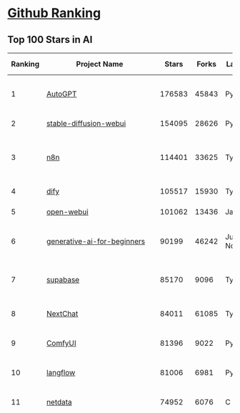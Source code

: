 [Github Ranking](../README.md)
==========

## Top 100 Stars in AI

| Ranking | Project Name | Stars | Forks | Language | Open Issues | Description | Last Commit |
| ------- | ------------ | ----- | ----- | -------- | ----------- | ----------- | ----------- |
| 1 | [AutoGPT](https://github.com/Significant-Gravitas/AutoGPT) | 176583 | 45843 | Python | 141 | AutoGPT is the vision of accessible AI for everyone, to use and to build on. Our mission is to provide the tools, so that you can focus on what matters. | 2025-07-03T00:00:17Z |
| 2 | [stable-diffusion-webui](https://github.com/AUTOMATIC1111/stable-diffusion-webui) | 154095 | 28626 | Python | 2354 | Stable Diffusion web UI | 2025-05-03T06:17:03Z |
| 3 | [n8n](https://github.com/n8n-io/n8n) | 114401 | 33625 | TypeScript | 673 | Fair-code workflow automation platform with native AI capabilities. Combine visual building with custom code, self-host or cloud, 400+ integrations. | 2025-07-02T22:11:04Z |
| 4 | [dify](https://github.com/langgenius/dify) | 105517 | 15930 | TypeScript | 701 | Production-ready platform for agentic workflow development. | 2025-07-03T03:46:52Z |
| 5 | [open-webui](https://github.com/open-webui/open-webui) | 101062 | 13436 | JavaScript | 177 | User-friendly AI Interface (Supports Ollama, OpenAI API, ...) | 2025-07-02T20:04:16Z |
| 6 | [generative-ai-for-beginners](https://github.com/microsoft/generative-ai-for-beginners) | 90199 | 46242 | Jupyter Notebook | 7 | 21 Lessons, Get Started Building with Generative AI  🔗 https://microsoft.github.io/generative-ai-for-beginners/ | 2025-06-30T04:44:59Z |
| 7 | [supabase](https://github.com/supabase/supabase) | 85170 | 9096 | TypeScript | 260 | The Postgres development platform. Supabase gives you a dedicated Postgres database to build your web, mobile, and AI applications. | 2025-07-03T03:42:59Z |
| 8 | [NextChat](https://github.com/ChatGPTNextWeb/NextChat) | 84011 | 61085 | TypeScript | 644 | ✨ Light and Fast AI Assistant. Support: Web \| iOS \| MacOS \| Android \|  Linux \| Windows | 2025-06-30T13:36:08Z |
| 9 | [ComfyUI](https://github.com/comfyanonymous/ComfyUI) | 81396 | 9022 | Python | 2390 | The most powerful and modular diffusion model GUI, api and backend with a graph/nodes interface. | 2025-07-03T00:13:43Z |
| 10 | [langflow](https://github.com/langflow-ai/langflow) | 81006 | 6981 | Python | 419 | Langflow is a powerful tool for building and deploying AI-powered agents and workflows. | 2025-07-03T03:43:52Z |
| 11 | [netdata](https://github.com/netdata/netdata) | 74952 | 6076 | C | 165 | The fastest path to AI-powered full stack observability, even for lean teams. | 2025-07-02T20:28:44Z |
| 12 | [funNLP](https://github.com/fighting41love/funNLP) | 74514 | 14899 | Python | 33 | 中英文敏感词、语言检测、中外手机/电话归属地/运营商查询、名字推断性别、手机号抽取、身份证抽取、邮箱抽取、中日文人名库、中文缩写库、拆字词典、词汇情感值、停用词、反动词表、暴恐词表、繁简体转换、英文模拟中文发音、汪峰歌词生成器、职业名称词库、同义词库、反义词库、否定词库、汽车品牌词库、汽车零件词库、连续英文切割、各种中文词向量、公司名字大全、古诗词库、IT词库、财经词库、成语词库、地名词库、历史名人词库、诗词词库、医学词库、饮食词库、法律词库、汽车词库、动物词库、中文聊天语料、中文谣言数据、百度中文问答数据集、句子相似度匹配算法集合、bert资源、文本生成&摘要相关工具、cocoNLP信息抽取工具、国内电话号码正则匹配、清华大学XLORE:中英文跨语言百科知识图谱、清华大学人工智能技术系列报告、自然语言生成、NLU太难了系列、自动对联数据及机器人、用户名黑名单列表、罪名法务名词及分类模型、微信公众号语料、cs224n深度学习自然语言处理课程、中文手写汉字识别、中文自然语言处理 语料/数据集、变量命名神器、分词语料库+代码、任务型对话英文数据集、ASR 语音数据集 + 基于深度学习的中文语音识别系统、笑声检测器、Microsoft多语言数字/单位/如日期时间识别包、中华新华字典数据库及api(包括常用歇后语、成语、词语和汉字)、文档图谱自动生成、SpaCy 中文模型、Common Voice语音识别数据集新版、神经网络关系抽取、基于bert的命名实体识别、关键词(Keyphrase)抽取包pke、基于医疗领域知识图谱的问答系统、基于依存句法与语义角色标注的事件三元组抽取、依存句法分析4万句高质量标注数据、cnocr：用来做中文OCR的Python3包、中文人物关系知识图谱项目、中文nlp竞赛项目及代码汇总、中文字符数据、speech-aligner: 从“人声语音”及其“语言文本”产生音素级别时间对齐标注的工具、AmpliGraph: 知识图谱表示学习(Python)库：知识图谱概念链接预测、Scattertext 文本可视化(python)、语言/知识表示工具：BERT & ERNIE、中文对比英文自然语言处理NLP的区别综述、Synonyms中文近义词工具包、HarvestText领域自适应文本挖掘工具（新词发现-情感分析-实体链接等）、word2word：(Python)方便易用的多语言词-词对集：62种语言/3,564个多语言对、语音识别语料生成工具：从具有音频/字幕的在线视频创建自动语音识别(ASR)语料库、构建医疗实体识别的模型（包含词典和语料标注）、单文档非监督的关键词抽取、Kashgari中使用gpt-2语言模型、开源的金融投资数据提取工具、文本自动摘要库TextTeaser: 仅支持英文、人民日报语料处理工具集、一些关于自然语言的基本模型、基于14W歌曲知识库的问答尝试--功能包括歌词接龙and已知歌词找歌曲以及歌曲歌手歌词三角关系的问答、基于Siamese bilstm模型的相似句子判定模型并提供训练数据集和测试数据集、用Transformer编解码模型实现的根据Hacker News文章标题自动生成评论、用BERT进行序列标记和文本分类的模板代码、LitBank：NLP数据集——支持自然语言处理和计算人文学科任务的100部带标记英文小说语料、百度开源的基准信息抽取系统、虚假新闻数据集、Facebook: LAMA语言模型分析，提供Transformer-XL/BERT/ELMo/GPT预训练语言模型的统一访问接口、CommonsenseQA：面向常识的英文QA挑战、中文知识图谱资料、数据及工具、各大公司内部里大牛分享的技术文档 PDF 或者 PPT、自然语言生成SQL语句（英文）、中文NLP数据增强（EDA）工具、英文NLP数据增强工具 、基于医药知识图谱的智能问答系统、京东商品知识图谱、基于mongodb存储的军事领域知识图谱问答项目、基于远监督的中文关系抽取、语音情感分析、中文ULMFiT-情感分析-文本分类-语料及模型、一个拍照做题程序、世界各国大规模人名库、一个利用有趣中文语料库 qingyun 训练出来的中文聊天机器人、中文聊天机器人seqGAN、省市区镇行政区划数据带拼音标注、教育行业新闻语料库包含自动文摘功能、开放了对话机器人-知识图谱-语义理解-自然语言处理工具及数据、中文知识图谱：基于百度百科中文页面-抽取三元组信息-构建中文知识图谱、masr: 中文语音识别-提供预训练模型-高识别率、Python音频数据增广库、中文全词覆盖BERT及两份阅读理解数据、ConvLab：开源多域端到端对话系统平台、中文自然语言处理数据集、基于最新版本rasa搭建的对话系统、基于TensorFlow和BERT的管道式实体及关系抽取、一个小型的证券知识图谱/知识库、复盘所有NLP比赛的TOP方案、OpenCLaP：多领域开源中文预训练语言模型仓库、UER：基于不同语料+编码器+目标任务的中文预训练模型仓库、中文自然语言处理向量合集、基于金融-司法领域(兼有闲聊性质)的聊天机器人、g2pC：基于上下文的汉语读音自动标记模块、Zincbase 知识图谱构建工具包、诗歌质量评价/细粒度情感诗歌语料库、快速转化「中文数字」和「阿拉伯数字」、百度知道问答语料库、基于知识图谱的问答系统、jieba_fast 加速版的jieba、正则表达式教程、中文阅读理解数据集、基于BERT等最新语言模型的抽取式摘要提取、Python利用深度学习进行文本摘要的综合指南、知识图谱深度学习相关资料整理、维基大规模平行文本语料、StanfordNLP 0.2.0：纯Python版自然语言处理包、NeuralNLP-NeuralClassifier：腾讯开源深度学习文本分类工具、端到端的封闭域对话系统、中文命名实体识别：NeuroNER vs. BertNER、新闻事件线索抽取、2019年百度的三元组抽取比赛：“科学空间队”源码、基于依存句法的开放域文本知识三元组抽取和知识库构建、中文的GPT2训练代码、ML-NLP - 机器学习(Machine Learning)NLP面试中常考到的知识点和代码实现、nlp4han:中文自然语言处理工具集(断句/分词/词性标注/组块/句法分析/语义分析/NER/N元语法/HMM/代词消解/情感分析/拼写检查、XLM：Facebook的跨语言预训练语言模型、用基于BERT的微调和特征提取方法来进行知识图谱百度百科人物词条属性抽取、中文自然语言处理相关的开放任务-数据集-当前最佳结果、CoupletAI - 基于CNN+Bi-LSTM+Attention 的自动对对联系统、抽象知识图谱、MiningZhiDaoQACorpus - 580万百度知道问答数据挖掘项目、brat rapid annotation tool: 序列标注工具、大规模中文知识图谱数据：1.4亿实体、数据增强在机器翻译及其他nlp任务中的应用及效果、allennlp阅读理解:支持多种数据和模型、PDF表格数据提取工具 、 Graphbrain：AI开源软件库和科研工具，目的是促进自动意义提取和文本理解以及知识的探索和推断、简历自动筛选系统、基于命名实体识别的简历自动摘要、中文语言理解测评基准，包括代表性的数据集&基准模型&语料库&排行榜、树洞 OCR 文字识别 、从包含表格的扫描图片中识别表格和文字、语声迁移、Python口语自然语言处理工具集(英文)、 similarity：相似度计算工具包，java编写、海量中文预训练ALBERT模型 、Transformers 2.0 、基于大规模音频数据集Audioset的音频增强 、Poplar：网页版自然语言标注工具、图片文字去除，可用于漫画翻译 、186种语言的数字叫法库、Amazon发布基于知识的人-人开放领域对话数据集 、中文文本纠错模块代码、繁简体转换 、 Python实现的多种文本可读性评价指标、类似于人名/地名/组织机构名的命名体识别数据集 、东南大学《知识图谱》研究生课程(资料)、. 英文拼写检查库 、 wwsearch是企业微信后台自研的全文检索引擎、CHAMELEON：深度学习新闻推荐系统元架构 、 8篇论文梳理BERT相关模型进展与反思、DocSearch：免费文档搜索引擎、 LIDA：轻量交互式对话标注工具 、aili - the fastest in-memory index in the East 东半球最快并发索引 、知识图谱车音工作项目、自然语言生成资源大全 、中日韩分词库mecab的Python接口库、中文文本摘要/关键词提取、汉字字符特征提取器 (featurizer)，提取汉字的特征（发音特征、字形特征）用做深度学习的特征、中文生成任务基准测评 、中文缩写数据集、中文任务基准测评 - 代表性的数据集-基准(预训练)模型-语料库-baseline-工具包-排行榜、PySS3：面向可解释AI的SS3文本分类器机器可视化工具 、中文NLP数据集列表、COPE - 格律诗编辑程序、doccano：基于网页的开源协同多语言文本标注工具 、PreNLP：自然语言预处理库、简单的简历解析器，用来从简历中提取关键信息、用于中文闲聊的GPT2模型：GPT2-chitchat、基于检索聊天机器人多轮响应选择相关资源列表(Leaderboards、Datasets、Papers)、(Colab)抽象文本摘要实现集锦(教程 、词语拼音数据、高效模糊搜索工具、NLP数据增广资源集、微软对话机器人框架 、 GitHub Typo Corpus：大规模GitHub多语言拼写错误/语法错误数据集、TextCluster：短文本聚类预处理模块 Short text cluster、面向语音识别的中文文本规范化、BLINK：最先进的实体链接库、BertPunc：基于BERT的最先进标点修复模型、Tokenizer：快速、可定制的文本词条化库、中文语言理解测评基准，包括代表性的数据集、基准(预训练)模型、语料库、排行榜、spaCy 医学文本挖掘与信息提取 、 NLP任务示例项目代码集、 python拼写检查库、chatbot-list - 行业内关于智能客服、聊天机器人的应用和架构、算法分享和介绍、语音质量评价指标(MOSNet, BSSEval, STOI, PESQ, SRMR)、 用138GB语料训练的法文RoBERTa预训练语言模型 、BERT-NER-Pytorch：三种不同模式的BERT中文NER实验、无道词典 - 有道词典的命令行版本，支持英汉互查和在线查询、2019年NLP亮点回顾、 Chinese medical dialogue data 中文医疗对话数据集 、最好的汉字数字(中文数字)-阿拉伯数字转换工具、 基于百科知识库的中文词语多词义/义项获取与特定句子词语语义消歧、awesome-nlp-sentiment-analysis - 情感分析、情绪原因识别、评价对象和评价词抽取、LineFlow：面向所有深度学习框架的NLP数据高效加载器、中文医学NLP公开资源整理 、MedQuAD：(英文)医学问答数据集、将自然语言数字串解析转换为整数和浮点数、Transfer Learning in Natural Language Processing (NLP) 、面向语音识别的中文/英文发音辞典、Tokenizers：注重性能与多功能性的最先进分词器、CLUENER 细粒度命名实体识别 Fine Grained Named Entity Recognition、 基于BERT的中文命名实体识别、中文谣言数据库、NLP数据集/基准任务大列表、nlp相关的一些论文及代码, 包括主题模型、词向量(Word Embedding)、命名实体识别(NER)、文本分类(Text Classificatin)、文本生成(Text Generation)、文本相似性(Text Similarity)计算等，涉及到各种与nlp相关的算法，基于keras和tensorflow 、Python文本挖掘/NLP实战示例、 Blackstone：面向非结构化法律文本的spaCy pipeline和NLP模型通过同义词替换实现文本“变脸” 、中文 预训练 ELECTREA 模型: 基于对抗学习 pretrain Chinese Model 、albert-chinese-ner - 用预训练语言模型ALBERT做中文NER 、基于GPT2的特定主题文本生成/文本增广、开源预训练语言模型合集、多语言句向量包、编码、标记和实现：一种可控高效的文本生成方法、 英文脏话大列表 、attnvis：GPT2、BERT等transformer语言模型注意力交互可视化、CoVoST：Facebook发布的多语种语音-文本翻译语料库，包括11种语言(法语、德语、荷兰语、俄语、西班牙语、意大利语、土耳其语、波斯语、瑞典语、蒙古语和中文)的语音、文字转录及英文译文、Jiagu自然语言处理工具 - 以BiLSTM等模型为基础，提供知识图谱关系抽取 中文分词 词性标注 命名实体识别 情感分析 新词发现 关键词 文本摘要 文本聚类等功能、用unet实现对文档表格的自动检测，表格重建、NLP事件提取文献资源列表 、 金融领域自然语言处理研究资源大列表、CLUEDatasetSearch - 中英文NLP数据集：搜索所有中文NLP数据集，附常用英文NLP数据集 、medical_NER - 中文医学知识图谱命名实体识别 、(哈佛)讲因果推理的免费书、知识图谱相关学习资料/数据集/工具资源大列表、Forte：灵活强大的自然语言处理pipeline工具集 、Python字符串相似性算法库、PyLaia：面向手写文档分析的深度学习工具包、TextFooler：针对文本分类/推理的对抗文本生成模块、Haystack：灵活、强大的可扩展问答(QA)框架、中文关键短语抽取工具 | 2024-05-10T07:38:24Z |
| 13 | [Deep-Live-Cam](https://github.com/hacksider/Deep-Live-Cam) | 71491 | 10224 | Python | 95 | real time face swap and one-click video deepfake with only a single image | 2025-07-02T10:37:16Z |
| 14 | [browser-use](https://github.com/browser-use/browser-use) | 64543 | 7370 | Python | 448 | 🌐 Make websites accessible for AI agents. Automate tasks online with ease. | 2025-07-02T22:20:06Z |
| 15 | [AppFlowy](https://github.com/AppFlowy-IO/AppFlowy) | 64198 | 4405 | Dart | 927 | Bring projects, wikis, and teams together with AI. AppFlowy is the AI collaborative workspace where you achieve more without losing control of your data. The leading open source Notion alternative. | 2025-07-03T01:49:30Z |
| 16 | [system-prompts-and-models-of-ai-tools](https://github.com/x1xhlol/system-prompts-and-models-of-ai-tools) | 64108 | 18738 | None | 23 | FULL v0, Cursor, Manus, Same.dev, Lovable, Devin, Replit Agent, Windsurf Agent, VSCode Agent, Dia Browser, Trae AI & Cluely (And other Open Sourced) System Prompts, Tools & AI Models. | 2025-07-01T22:19:33Z |
| 17 | [lobe-chat](https://github.com/lobehub/lobe-chat) | 63061 | 13112 | TypeScript | 799 | 🤯 Lobe Chat - an open-source, modern design AI chat framework. Supports multiple AI providers (OpenAI / Claude 4 / Gemini / DeepSeek / Ollama / Qwen), Knowledge Base (file upload / knowledge management / RAG ), Multi-Modal (Plugins / Artifacts / MCP) and thinking. One-click FREE deployment of your private ChatGPT/ Claude / DeepSeek application. | 2025-07-03T03:27:14Z |
| 18 | [awesome-mcp-servers](https://github.com/punkpeye/awesome-mcp-servers) | 59241 | 4587 | None | 17 | A collection of MCP servers. | 2025-07-02T02:48:37Z |
| 19 | [ragflow](https://github.com/infiniflow/ragflow) | 58795 | 5823 | Python | 2345 | RAGFlow is an open-source RAG (Retrieval-Augmented Generation) engine based on deep document understanding. | 2025-07-03T01:52:45Z |
| 20 | [LLMs-from-scratch](https://github.com/rasbt/LLMs-from-scratch) | 57934 | 8049 | Jupyter Notebook | 4 | Implement a ChatGPT-like LLM in PyTorch from scratch, step by step | 2025-06-30T22:49:53Z |
| 21 | [MetaGPT](https://github.com/FoundationAgents/MetaGPT) | 56932 | 6830 | Python | 18 | 🌟 The Multi-Agent Framework: First AI Software Company, Towards Natural Language Programming | 2025-06-30T11:45:55Z |
| 22 | [gpt-engineer](https://github.com/AntonOsika/gpt-engineer) | 54406 | 7187 | Python | 24 | CLI platform to experiment with codegen. Precursor to: https://lovable.dev | 2025-05-14T10:15:10Z |
| 23 | [ChatGPT](https://github.com/lencx/ChatGPT) | 53883 | 6128 | Rust | 813 | 🔮 ChatGPT Desktop Application (Mac, Windows and Linux) | 2024-08-29T17:58:11Z |
| 24 | [LLaMA-Factory](https://github.com/hiyouga/LLaMA-Factory) | 53403 | 6543 | Python | 504 | Unified Efficient Fine-Tuning of 100+ LLMs & VLMs (ACL 2024) | 2025-07-02T14:08:44Z |
| 25 | [meilisearch](https://github.com/meilisearch/meilisearch) | 52142 | 2090 | Rust | 200 | A lightning-fast search engine API bringing AI-powered hybrid search to your sites and applications. | 2025-07-02T14:18:50Z |
| 26 | [gemini-cli](https://github.com/google-gemini/gemini-cli) | 50358 | 4266 | TypeScript | 681 | An open-source AI agent that brings the power of Gemini directly into your terminal. | 2025-07-03T03:07:25Z |
| 27 | [awesome-llm-apps](https://github.com/Shubhamsaboo/awesome-llm-apps) | 47604 | 5464 | Python | 3 | Collection of awesome LLM apps with AI Agents and RAG using OpenAI, Anthropic, Gemini and opensource models. | 2025-07-02T20:52:31Z |
| 28 | [crawl4ai](https://github.com/unclecode/crawl4ai) | 46998 | 4517 | Python | 172 | 🚀🤖 Crawl4AI: Open-source LLM Friendly Web Crawler & Scraper. Don't be shy, join here: https://discord.gg/jP8KfhDhyN | 2025-07-02T12:07:31Z |
| 29 | [autogen](https://github.com/microsoft/autogen) | 46783 | 7113 | Python | 387 | A programming framework for agentic AI 🤖 PyPi: autogen-agentchat Discord: https://aka.ms/autogen-discord Office Hour: https://aka.ms/autogen-officehour | 2025-07-01T02:41:43Z |
| 30 | [anything-llm](https://github.com/Mintplex-Labs/anything-llm) | 45990 | 4598 | JavaScript | 273 | The all-in-one Desktop & Docker AI application with built-in RAG, AI agents, No-code agent builder, MCP compatibility,  and more. | 2025-07-03T00:18:26Z |
| 31 | [JeecgBoot](https://github.com/jeecgboot/JeecgBoot) | 43197 | 15419 | Java | 24 | 🔥企业级低代码平台集成了AI应用平台，帮助企业快速实现低代码开发和构建AI应用！前后端分离架构 SpringBoot，SpringCloud、Mybatis，Ant Design4、 Vue3.0、TS+vite！强大的代码生成器让前后端代码一键生成，无需写任何代码! 引领AI低代码开发模式: AI生成->OnlineCoding-> 代码生成-> 手工MERGE，显著的提高效率，又不失灵活~ | 2025-07-02T10:57:53Z |
| 32 | [OpenBB](https://github.com/OpenBB-finance/OpenBB) | 42173 | 3801 | Python | 42 | Investment Research for Everyone, Everywhere. | 2025-06-30T15:35:26Z |
| 33 | [firecrawl](https://github.com/mendableai/firecrawl) | 42014 | 3960 | TypeScript | 137 | 🔥 Turn entire websites into LLM-ready markdown or structured data. Scrape, crawl and extract with a single API. | 2025-07-03T00:08:16Z |
| 34 | [ClickHouse](https://github.com/ClickHouse/ClickHouse) | 41496 | 7442 | C++ | 4185 | ClickHouse® is a real-time analytics database management system | 2025-07-03T03:54:27Z |
| 35 | [kong](https://github.com/Kong/kong) | 41193 | 4942 | Lua | 65 | 🦍 The Cloud-Native API Gateway and AI Gateway. | 2025-07-02T13:50:31Z |
| 36 | [ailearning](https://github.com/apachecn/ailearning) | 41061 | 11575 | Python | 2 | AiLearning：数据分析+机器学习实战+线性代数+PyTorch+NLTK+TF2 | 2024-11-12T16:21:55Z |
| 37 | [ColossalAI](https://github.com/hpcaitech/ColossalAI) | 41008 | 4521 | Python | 428 | Making large AI models cheaper, faster and more accessible | 2025-07-02T02:58:00Z |
| 38 | [Flowise](https://github.com/FlowiseAI/Flowise) | 40967 | 20989 | TypeScript | 550 | Build AI Agents, Visually | 2025-07-02T19:53:06Z |
| 39 | [airflow](https://github.com/apache/airflow) | 40829 | 15266 | Python | 1260 | Apache Airflow - A platform to programmatically author, schedule, and monitor workflows | 2025-07-03T02:57:35Z |
| 40 | [GitHubDaily](https://github.com/GitHubDaily/GitHubDaily) | 38801 | 4040 | None | 374 | 坚持分享 GitHub 上高质量、有趣实用的开源技术教程、开发者工具、编程网站、技术资讯。A list cool, interesting projects of GitHub. | 2025-03-20T08:54:47Z |
| 41 | [AI-For-Beginners](https://github.com/microsoft/AI-For-Beginners) | 38419 | 7256 | Jupyter Notebook | 25 | 12 Weeks, 24 Lessons, AI for All! | 2025-06-25T19:07:05Z |
| 42 | [quivr](https://github.com/QuivrHQ/quivr) | 38084 | 3644 | Python | 1 | Opiniated RAG for integrating GenAI in your apps 🧠   Focus on your product rather than the RAG. Easy integration in existing products with customisation!  Any LLM: GPT4, Groq, Llama. Any Vectorstore: PGVector, Faiss. Any Files. Anyway you want.  | 2025-07-02T16:05:43Z |
| 43 | [chatgpt-on-wechat](https://github.com/zhayujie/chatgpt-on-wechat) | 37987 | 9317 | Python | 295 | 基于大模型搭建的聊天机器人，同时支持 微信公众号、企业微信应用、飞书、钉钉 等接入，可选择ChatGPT/Claude/DeepSeek/文心一言/讯飞星火/通义千问/ Gemini/GLM-4/Kimi/LinkAI，能处理文本、语音和图片，访问操作系统和互联网，支持基于自有知识库进行定制企业智能客服。 | 2025-06-29T14:41:10Z |
| 44 | [ray](https://github.com/ray-project/ray) | 37807 | 6547 | Python | 2637 | Ray is an AI compute engine. Ray consists of a core distributed runtime and a set of AI Libraries for accelerating ML workloads. | 2025-07-03T03:55:38Z |
| 45 | [photoprism](https://github.com/photoprism/photoprism) | 37801 | 2103 | Go | 425 | AI-Powered Photos App for the Decentralized Web 🌈💎✨ | 2025-07-03T00:57:46Z |
| 46 | [upscayl](https://github.com/upscayl/upscayl) | 37729 | 1739 | TypeScript | 58 | 🆙 Upscayl - #1 Free and Open Source AI Image Upscaler for Linux, MacOS and Windows. | 2025-06-28T15:17:42Z |
| 47 | [ai-hedge-fund](https://github.com/virattt/ai-hedge-fund) | 37632 | 6566 | Python | 20 | An AI Hedge Fund Team | 2025-07-01T00:25:18Z |
| 48 | [MoneyPrinterTurbo](https://github.com/harry0703/MoneyPrinterTurbo) | 37496 | 5382 | Python | 167 | 利用AI大模型，一键生成高清短视频 Generate short videos with one click using AI LLM. | 2025-06-11T06:34:54Z |
| 49 | [Open-Assistant](https://github.com/LAION-AI/Open-Assistant) | 37393 | 3275 | Python | 228 | OpenAssistant is a chat-based assistant that understands tasks, can interact with third-party systems, and retrieve information dynamically to do so. | 2024-08-17T01:55:35Z |
| 50 | [MockingBird](https://github.com/babysor/MockingBird) | 36406 | 5257 | Python | 476 | 🚀AI拟声: 5秒内克隆您的声音并生成任意语音内容 Clone a voice in 5 seconds to generate arbitrary speech in real-time | 2024-11-15T05:00:29Z |
| 51 | [mem0](https://github.com/mem0ai/mem0) | 35921 | 3672 | Python | 369 | Memory for AI Agents; Announcing OpenMemory MCP - local and secure memory management. | 2025-07-02T18:40:59Z |
| 52 | [google-research](https://github.com/google-research/google-research) | 35904 | 8131 | Jupyter Notebook | 1066 | Google Research | 2025-06-30T21:25:22Z |
| 53 | [chatbox](https://github.com/chatboxai/chatbox) | 35589 | 3399 | TypeScript | 739 | User-friendly Desktop Client App for AI Models/LLMs (GPT, Claude, Gemini, Ollama...) | 2025-07-01T03:21:49Z |
| 54 | [aider](https://github.com/Aider-AI/aider) | 35088 | 3221 | Python | 913 | aider is AI pair programming in your terminal | 2025-07-01T14:12:13Z |
| 55 | [AgentGPT](https://github.com/reworkd/AgentGPT) | 34455 | 9449 | TypeScript | 129 | 🤖 Assemble, configure, and deploy autonomous AI Agents in your browser. | 2025-04-29T01:19:32Z |
| 56 | [gold-miner](https://github.com/xitu/gold-miner) | 34174 | 5042 | None | 8 | 🥇掘金翻译计划，可能是世界最大最好的英译中技术社区，最懂读者和译者的翻译平台： | 2024-04-17T09:44:37Z |
| 57 | [crewAI](https://github.com/crewAIInc/crewAI) | 33665 | 4527 | Python | 54 | Framework for orchestrating role-playing, autonomous AI agents. By fostering collaborative intelligence, CrewAI empowers agents to work together seamlessly, tackling complex tasks. | 2025-07-03T01:41:32Z |
| 58 | [LocalAI](https://github.com/mudler/LocalAI) | 33631 | 2600 | Go | 445 | :robot: The free, Open Source alternative to OpenAI, Claude and others. Self-hosted and local-first. Drop-in replacement for OpenAI,  running on consumer-grade hardware. No GPU required. Runs gguf, transformers, diffusers and many more models architectures. Features: Generate Text, Audio, Video, Images, Voice Cloning, Distributed, P2P inference | 2025-07-02T22:45:21Z |
| 59 | [docling](https://github.com/docling-project/docling) | 33504 | 2218 | Python | 399 | Get your documents ready for gen AI | 2025-07-02T15:23:28Z |
| 60 | [mindsdb](https://github.com/mindsdb/mindsdb) | 33201 | 5436 | Python | 83 | AI's query engine - Platform for building AI that can answer questions over large scale federated data. - The only MCP Server you'll ever need | 2025-07-02T15:15:03Z |
| 61 | [gpt-pilot](https://github.com/Pythagora-io/gpt-pilot) | 33075 | 3380 | Python | 236 | The first real AI developer | 2025-03-04T06:26:32Z |
| 62 | [Fabric](https://github.com/danielmiessler/Fabric) | 32159 | 3323 | JavaScript | 199 | Fabric is an open-source framework for augmenting humans using AI. It provides a modular system for solving specific problems using a crowdsourced set of AI prompts that can be used anywhere. | 2025-07-01T21:44:26Z |
| 63 | [ruoyi-vue-pro](https://github.com/YunaiV/ruoyi-vue-pro) | 31913 | 6867 | Java | 21 | 🔥 官方推荐 🔥 RuoYi-Vue 全新 Pro 版本，优化重构所有功能。基于 Spring Boot + MyBatis Plus + Vue & Element 实现的后台管理系统 + 微信小程序，支持 RBAC 动态权限、数据权限、SaaS 多租户、Flowable 工作流、三方登录、支付、短信、商城、CRM、ERP、AI 大模型等功能。你的 ⭐️ Star ⭐️，是作者生发的动力！ | 2025-07-03T02:26:31Z |
| 64 | [spaCy](https://github.com/explosion/spaCy) | 31873 | 4530 | Python | 160 | 💫 Industrial-strength Natural Language Processing (NLP) in Python | 2025-05-28T15:28:05Z |
| 65 | [nacos](https://github.com/alibaba/nacos) | 31699 | 13076 | Java | 261 | an easy-to-use dynamic service discovery, configuration and service management platform for building AI cloud native applications. | 2025-07-03T02:17:58Z |
| 66 | [chatbot-ui](https://github.com/mckaywrigley/chatbot-ui) | 31684 | 9084 | TypeScript | 173 | AI chat for any model. | 2024-08-03T00:38:07Z |
| 67 | [tabby](https://github.com/TabbyML/tabby) | 31616 | 1513 | Rust | 194 | Self-hosted AI coding assistant | 2025-07-02T20:03:38Z |
| 68 | [fairseq](https://github.com/facebookresearch/fairseq) | 31594 | 6556 | Python | 1184 | Facebook AI Research Sequence-to-Sequence Toolkit written in Python. | 2025-06-10T21:41:39Z |
| 69 | [cursor-free-vip](https://github.com/yeongpin/cursor-free-vip) | 31572 | 3957 | Python | 491 | [Support 0.49.x]（Reset Cursor AI MachineID & Bypass Higher Token Limit） Cursor Ai ，自动重置机器ID ， 免费升级使用Pro功能: You've reached your trial request limit. / Too many free trial accounts used on this machine. Please upgrade to pro. We have this limit in place to prevent abuse. Please let us know if you believe this is a mistake. | 2025-06-18T02:18:31Z |
| 70 | [netron](https://github.com/lutzroeder/netron) | 30733 | 2934 | JavaScript | 20 | Visualizer for neural network, deep learning and machine learning models | 2025-07-02T03:41:24Z |
| 71 | [cursor](https://github.com/cursor/cursor) | 30599 | 1955 | None | 1857 | The AI Code Editor | 2024-10-13T19:23:26Z |
| 72 | [khoj](https://github.com/khoj-ai/khoj) | 30473 | 1738 | Python | 77 | Your AI second brain. Self-hostable. Get answers from the web or your docs. Build custom agents, schedule automations, do deep research. Turn any online or local LLM into your personal, autonomous AI (gpt, claude, gemini, llama, qwen, mistral). Get started - free. | 2025-07-03T03:49:21Z |
| 73 | [AI-Expert-Roadmap](https://github.com/AMAI-GmbH/AI-Expert-Roadmap) | 30006 | 2528 | JavaScript | 19 | Roadmap to becoming an Artificial Intelligence Expert in 2022 | 2023-12-31T02:20:16Z |
| 74 | [roop](https://github.com/s0md3v/roop) | 29993 | 6800 | Python | 0 | one-click face swap | 2024-08-19T12:57:17Z |
| 75 | [awesome-cursorrules](https://github.com/PatrickJS/awesome-cursorrules) | 29770 | 2428 | MDX | 32 | 📄  Configuration files that enhance Cursor AI editor experience with custom rules and behaviors | 2025-07-01T20:51:06Z |
| 76 | [pytorch-lightning](https://github.com/Lightning-AI/pytorch-lightning) | 29702 | 3530 | Python | 954 | Pretrain, finetune ANY AI model of ANY size on multiple GPUs, TPUs with zero code changes. | 2025-07-02T20:03:38Z |
| 77 | [Mr.-Ranedeer-AI-Tutor](https://github.com/JushBJJ/Mr.-Ranedeer-AI-Tutor) | 29576 | 3388 | None | 13 | A GPT-4 AI Tutor Prompt for customizable personalized learning experiences. | 2025-06-14T06:58:48Z |
| 78 | [agno](https://github.com/agno-agi/agno) | 29174 | 3717 | Python | 79 | Full-stack framework for building Multi-Agent Systems with memory, knowledge and reasoning. | 2025-07-03T03:39:31Z |
| 79 | [exo](https://github.com/exo-explore/exo) | 28790 | 1828 | Python | 352 | Run your own AI cluster at home with everyday devices 📱💻 🖥️⌚ | 2025-03-21T22:23:32Z |
| 80 | [ai-agents-for-beginners](https://github.com/microsoft/ai-agents-for-beginners) | 28633 | 8037 | Jupyter Notebook | 8 | 11 Lessons to Get Started Building AI Agents | 2025-06-17T09:01:08Z |
| 81 | [Jobs_Applier_AI_Agent_AIHawk](https://github.com/feder-cr/Jobs_Applier_AI_Agent_AIHawk) | 28384 | 4280 | Python | 11 | AIHawk aims to easy job hunt process by automating the job application process. Utilizing artificial intelligence, it enables users to apply for multiple jobs in a tailored way. | 2025-05-28T13:24:12Z |
| 82 | [continue](https://github.com/continuedev/continue) | 27404 | 3063 | TypeScript | 931 | ⏩ Create, share, and use custom AI code assistants with our open-source IDE extensions and hub of models, rules, prompts, docs, and other building blocks | 2025-07-03T03:43:27Z |
| 83 | [LibreChat](https://github.com/danny-avila/LibreChat) | 27381 | 4878 | TypeScript | 162 | Enhanced ChatGPT Clone: Features Agents, DeepSeek, Anthropic, AWS, OpenAI, Assistants API, Azure, Groq, o1, GPT-4o, Mistral, OpenRouter, Vertex AI, Gemini, Artifacts, AI model switching, message search, Code Interpreter, langchain, DALL-E-3, OpenAPI Actions, Functions, Secure Multi-User Auth, Presets, open-source for self-hosting. Active project. | 2025-07-02T17:33:46Z |
| 84 | [so-vits-svc](https://github.com/svc-develop-team/so-vits-svc) | 27322 | 5011 | Python | 21 | SoftVC VITS Singing Voice Conversion | 2023-11-11T13:11:31Z |
| 85 | [llm-app](https://github.com/pathwaycom/llm-app) | 27183 | 643 | Jupyter Notebook | 5 | Ready-to-run cloud templates for RAG, AI pipelines, and enterprise search with live data. 🐳Docker-friendly.⚡Always in sync with Sharepoint, Google Drive, S3, Kafka, PostgreSQL, real-time data APIs, and more. | 2025-05-16T07:58:43Z |
| 86 | [Folo](https://github.com/RSSNext/Folo) | 27163 | 1182 | TypeScript | 178 | 🧡 Follow everything in one place | 2025-07-03T03:53:38Z |
| 87 | [nx](https://github.com/nrwl/nx) | 26201 | 2548 | TypeScript | 587 | An AI-first build platform that connects everything from your editor to CI. Helping you deliver fast, without breaking things. | 2025-07-03T03:47:04Z |
| 88 | [qlib](https://github.com/microsoft/qlib) | 26190 | 4007 | Python | 244 | Qlib is an AI-oriented Quant investment platform that aims to use AI tech to empower Quant Research, from exploring ideas to implementing productions. Qlib supports diverse ML modeling paradigms, including supervised learning, market dynamics modeling, and RL, and is now equipped with https://github.com/microsoft/RD-Agent to automate R&D process. | 2025-07-01T13:32:13Z |
| 89 | [generative-models](https://github.com/Stability-AI/generative-models) | 26107 | 2907 | Python | 269 | Generative Models by Stability AI | 2025-05-20T14:53:33Z |
| 90 | [composio](https://github.com/ComposioHQ/composio) | 25552 | 4416 | TypeScript | 49 | Composio equips your AI agents & LLMs with 100+ high-quality integrations via function calling | 2025-07-02T21:20:41Z |
| 91 | [Genesis](https://github.com/Genesis-Embodied-AI/Genesis) | 25454 | 2299 | Python | 106 | A generative world for general-purpose robotics & embodied AI learning. | 2025-07-02T08:28:29Z |
| 92 | [InvokeAI](https://github.com/invoke-ai/InvokeAI) | 25411 | 2598 | TypeScript | 730 | Invoke is a leading creative engine for Stable Diffusion models, empowering professionals, artists, and enthusiasts to generate and create visual media using the latest AI-driven technologies. The solution offers an industry leading WebUI, and serves as the foundation for multiple commercial products. | 2025-07-03T03:05:37Z |
| 93 | [PDFMathTranslate](https://github.com/Byaidu/PDFMathTranslate) | 25384 | 2191 | Python | 116 | PDF scientific paper translation with preserved formats - 基于 AI 完整保留排版的 PDF 文档全文双语翻译，支持 Google/DeepL/Ollama/OpenAI 等服务，提供 CLI/GUI/MCP/Docker/Zotero | 2025-06-30T17:03:47Z |
| 94 | [semantic-kernel](https://github.com/microsoft/semantic-kernel) | 25266 | 4024 | C# | 445 | Integrate cutting-edge LLM technology quickly and easily into your apps | 2025-07-02T16:58:07Z |
| 95 | [FastGPT](https://github.com/labring/FastGPT) | 24964 | 6428 | TypeScript | 563 | FastGPT is a knowledge-based platform built on the LLMs, offers a comprehensive suite of out-of-the-box capabilities such as data processing, RAG retrieval, and visual AI workflow orchestration, letting you easily develop and deploy complex question-answering systems without the need for extensive setup or configuration. | 2025-07-03T01:29:19Z |
| 96 | [kratos](https://github.com/go-kratos/kratos) | 24545 | 4088 | Go | 16 | Your ultimate Go microservices framework for the cloud-native era. | 2025-06-01T18:48:42Z |
| 97 | [500-AI-Machine-learning-Deep-learning-Computer-vision-NLP-Projects-with-code](https://github.com/ashishpatel26/500-AI-Machine-learning-Deep-learning-Computer-vision-NLP-Projects-with-code) | 24540 | 5815 | None | 42 | 500 AI Machine learning Deep learning Computer vision NLP Projects with code | 2024-07-26T13:06:49Z |
| 98 | [qdrant](https://github.com/qdrant/qdrant) | 24446 | 1678 | Rust | 333 | Qdrant - High-performance, massive-scale Vector Database and Vector Search Engine for the next generation of AI. Also available in the cloud https://cloud.qdrant.io/ | 2025-07-02T23:06:46Z |
| 99 | [modular](https://github.com/modular/modular) | 24426 | 2646 | Mojo | 691 | The Modular Platform (includes MAX & Mojo) | 2025-07-02T21:55:59Z |
| 100 | [Warp](https://github.com/warpdotdev/Warp) | 23946 | 483 | None | 3057 | Warp is the agentic development environment, built for coding with multiple AI agents. | 2025-06-25T19:09:38Z |

